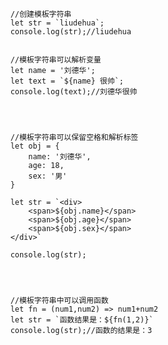 		//创建模板字符串
		let str = `liudehua`;
		console.log(str);//liudehua
		
		
		//模板字符串可以解析变量
		let name = '刘德华';
		let text = `${name} 很帅`;
		console.log(text);//刘德华很帅
		
		
		
		
		//模板字符串可以保留空格和解析标签
		let obj = {
			name: '刘德华',
			age: 18,
			sex: '男'
		}
		
		let str = `<div>
			<span>${obj.name}</span>
			<span>${obj.age}</span>
			<span>${obj.sex}</span>
		</div>`
		
		console.log(str);
		
		
		
		
		//模板字符串中可以调用函数
		let fn = (num1,num2) => num1+num2
		let str = `函数结果是：${fn(1,2)}`
		console.log(str);//函数的结果是：3